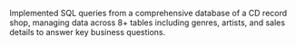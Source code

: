 Implemented SQL queries from a comprehensive database of a CD record shop, managing data across 8+ tables including genres, artists, and sales details to answer key business questions.
